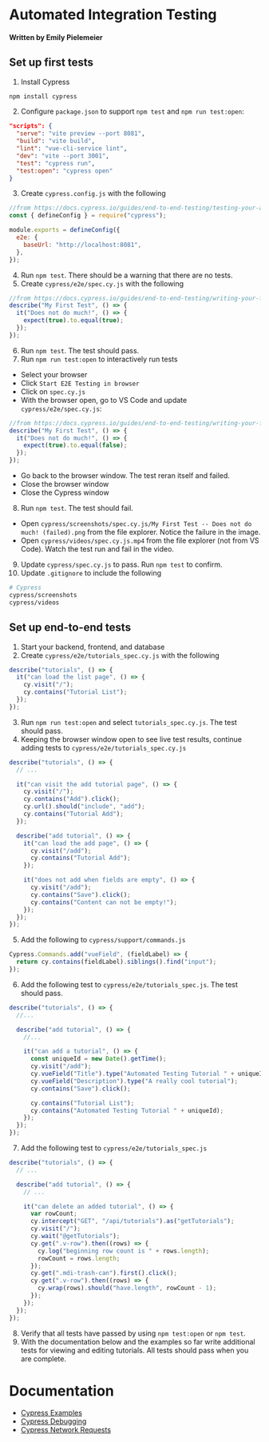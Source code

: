 # Automated Integration Testing

#### Written by Emily Pielemeier

## Set up first tests

1. Install Cypress

```bash
npm install cypress
```

2. Configure `package.json` to support `npm test` and `npm run test:open`:

```json
"scripts": {
  "serve": "vite preview --port 8081",
  "build": "vite build",
  "lint": "vue-cli-service lint",
  "dev": "vite --port 3001",
  "test": "cypress run",
  "test:open": "cypress open"
}
```

3. Create `cypress.config.js` with the following

```js
//from https://docs.cypress.io/guides/end-to-end-testing/testing-your-app#Step-3-Configure-Cypress
const { defineConfig } = require("cypress");

module.exports = defineConfig({
  e2e: {
    baseUrl: "http://localhost:8081",
  },
});
```

4. Run `npm test`. There should be a warning that there are no tests.
5. Create `cypress/e2e/spec.cy.js` with the following

```js
//from https://docs.cypress.io/guides/end-to-end-testing/writing-your-first-end-to-end-test#Write-your-first-test
describe("My First Test", () => {
  it("Does not do much!", () => {
    expect(true).to.equal(true);
  });
});
```

6. Run `npm test`. The test should pass.
7. Run `npm run test:open` to interactively run tests

- Select your browser
- Click `Start E2E Testing in browser`
- Click on `spec.cy.js`
- With the browser open, go to VS Code and update `cypress/e2e/spec.cy.js`:

```js
//from https://docs.cypress.io/guides/end-to-end-testing/writing-your-first-end-to-end-test#Write-your-first-test
describe("My First Test", () => {
  it("Does not do much!", () => {
    expect(true).to.equal(false);
  });
});
```

- Go back to the browser window. The test reran itself and failed.
- Close the browser window
- Close the Cypress window

8. Run `npm test`. The test should fail.

- Open `cypress/screenshots/spec.cy.js/My First Test -- Does not do much! (failed).png` from the file explorer. Notice the failure in the image.
- Open `cypress/videos/spec.cy.js.mp4` from the file explorer (not from VS Code). Watch the test run and fail in the video.

9. Update `cypress/spec.cy.js` to pass. Run `npm test` to confirm.
10. Update `.gitignore` to include the following

```bash
# Cypress
cypress/screenshots
cypress/videos
```

## Set up end-to-end tests

1. Start your backend, frontend, and database
2. Create `cypress/e2e/tutorials_spec.cy.js` with the following

```js
describe("tutorials", () => {
  it("can load the list page", () => {
    cy.visit("/");
    cy.contains("Tutorial List");
  });
});
```

3. Run `npm run test:open` and select `tutorials_spec.cy.js`. The test should pass.
4. Keeping the browser window open to see live test results, continue adding tests to `cypress/e2e/tutorials_spec.cy.js`

```js
describe("tutorials", () => {
  // ...

  it("can visit the add tutorial page", () => {
    cy.visit("/");
    cy.contains("Add").click();
    cy.url().should("include", "add");
    cy.contains("Tutorial Add");
  });

  describe("add tutorial", () => {
    it("can load the add page", () => {
      cy.visit("/add");
      cy.contains("Tutorial Add");
    });

    it("does not add when fields are empty", () => {
      cy.visit("/add");
      cy.contains("Save").click();
      cy.contains("Content can not be empty!");
    });
  });
});
```

5. Add the following to `cypress/support/commands.js`

```js
Cypress.Commands.add("vueField", (fieldLabel) => {
  return cy.contains(fieldLabel).siblings().find("input");
});
```

6. Add the following test to `cypress/e2e/tutorials_spec.js`. The test should pass.

```js
describe("tutorials", () => {
  //...

  describe("add tutorial", () => {
    //...

    it("can add a tutorial", () => {
      const uniqueId = new Date().getTime();
      cy.visit("/add");
      cy.vueField("Title").type("Automated Testing Tutorial " + uniqueId);
      cy.vueField("Description").type("A really cool tutorial");
      cy.contains("Save").click();

      cy.contains("Tutorial List");
      cy.contains("Automated Testing Tutorial " + uniqueId);
    });
  });
});
```

7. Add the following test to `cypress/e2e/tutorials_spec.js`

```js
describe("tutorials", () => {
  // ...

  describe("add tutorial", () => {
    // ...

    it("can delete an added tutorial", () => {
      var rowCount;
      cy.intercept("GET", "/api/tutorials").as("getTutorials");
      cy.visit("/");
      cy.wait("@getTutorials");
      cy.get(".v-row").then((rows) => {
        cy.log("beginning row count is " + rows.length);
        rowCount = rows.length;
      });
      cy.get(".mdi-trash-can").first().click();
      cy.get(".v-row").then((rows) => {
        cy.wrap(rows).should("have.length", rowCount - 1);
      });
    });
  });
});
```

8. Verify that all tests have passed by using `npm test:open` or `npm test`.
9. With the documentation below and the examples so far write additional tests for viewing and editing tutorials. All tests should pass when you are complete.

# Documentation

- [Cypress Examples](https://example.cypress.io/)
- [Cypress Debugging](https://docs.cypress.io/guides/guides/debugging)
- [Cypress Network Requests](https://docs.cypress.io/guides/guides/network-requests)
